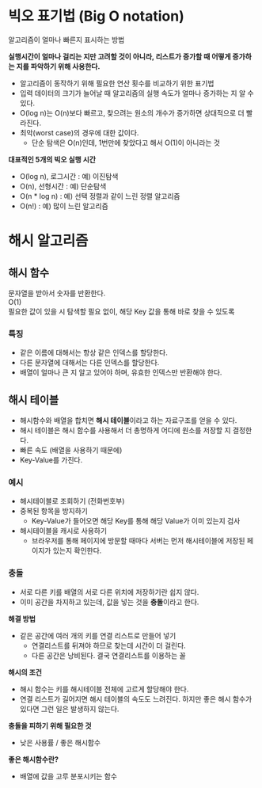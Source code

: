 # 빅오 표기법  (Big O notation)  

알고리즘이 얼마나 빠른지 표시하는 방법  

**실행시간이 얼마나 걸리는 지만 고려할 것이 아니라, 리스트가 증가할 때 어떻게 증가하는 지를 파악하기 위해 사용한다.**  

* 알고리즘이 동작하기 위해 필요한 연산 횟수를 비교하기 위한 표기법  
* 입력 데이터의 크기가 늘어날 때 알고리즘의 실행 속도가 얼마나 증가하는 지 알 수 있다.  
* O(log n)는 O(n)보다 빠르고, 찾으려는 원소의 개수가 증가하면 상대적으로 더 빨라진다.  
* 최악(worst case)의 경우에 대한 값이다.  
    - 단순 탐색은 O(n)인데, 1번만에 찾았다고 해서 O(1)이 아니라는 것  


**대표적인 5개의 빅오 실행 시간**  
* O(log n), 로그시간 : 예) 이진탐색  
* O(n), 선형시간 : 예) 단순탐색
* O(n * log n) : 예) 선택 정렬과 같이 느린 정렬 알고리즘  
* O(n!) : 예) 많이 느린 알고리즘  

# 해시 알고리즘  

## 해시 함수

문자열을 받아서 숫자를 반환한다.  
O(1)  
필요한 값이 있을 시 탐색할 필요 없이, 해당 Key 값을 통해 바로 찾을 수 있도록  

### 특징 

* 같은 이름에 대해서는 항상 같은 인덱스를 할당한다.  
* 다른 문자열에 대해서는 다른 인덱스를 할당한다.  
* 배열이 얼마나 큰 지 알고 있어야 하며, 유효한 인덱스만 반환해야 한다.  

## 해시 테이블

* 해시함수와 배열을 합치면 **해시 테이블**이라고 하는 자료구조를 얻을 수 있다.  
* 해시 테이블은 해시 함수를 사용해서 더 총명하게 어디에 원소를 저장할 지 결정한다.  
* 빠른 속도 (배열을 사용하기 때문에)  
* Key-Value를 가진다.  

### 예시 
* 해시테이블로 조회하기 (전화번호부)  
* 중복된 항목을 방지하기  
    * Key-Value가 들어오면 해당 Key를 통해 해당 Value가 이미 있는지 검사
* 해시테이블을 캐시로 사용하기  
    * 브라우저를 통해 페이지에 방문할 때마다 서버는 먼저 해시테이블에 저장된 페이지가 있는지 확인한다.  

### 충돌  

* 서로 다른 키를 배열의 서로 다른 위치에 저장하기란 쉽지 않다.  
* 이미 공간을 차지하고 있는데, 값을 넣는 것을 **충돌**이라고 한다.  

**해결 방법**  

* 같은 공간에 여러 개의 키를 연결 리스트로 만들어 넣기  
    * 연결리스트를 뒤져야 하므로 찾는데 시간이 더 걸린다.  
    * 다른 공간은 낭비된다. 결국 연결리스트를 이용하는 꼴  

**해시의 조건**  
* 해시 함수는 키를 해시테이블 전체에 고르게 할당해야 한다.  
* 연결 리스트가 길어지면 해시 테이블의 속도도 느려진다. 하지만 좋은 해시 함수가 있다면 그런 일은 발생하지 않는다.  

**충돌을 피하기 위해 필요한 것**   
* 낮은 사용률 / 좋은 해시함수  

**좋은 해시함수란?**  
* 배열에 값을 고루 분포시키는 함수
